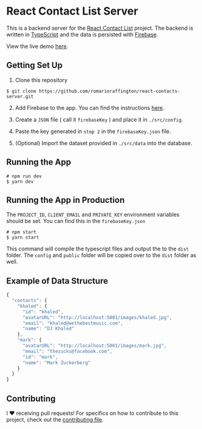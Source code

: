 # React Contact List Server 

This is a backend server for the [React Contact List](https://github.com/romarioraffington/react-contact-list)  project. The backend is written in [TypeScript](https://www.typescriptlang.org/) and the data is persisted with [Firebase](https://firebase.google.com/). 

View the live demo [here](#).

## Getting Set Up
1. Clone this repository
```shell
$ git clone https://github.com/romarioraffington/react-contacts-server.git
``` 

2. Add Firebase to the app. You can find the instructions [here](https://firebase.google.com/docs/admin/setup).

3. Create a `JSON` file ( call it `firebaseKey` ) and place it in `./src/config`. 

4. Paste the key generated in `step 2` in the `firebaseKey.json` file.

5. (Optional) Import the dataset provided in `./src/data` into the database.

## Running the App 
```shell
# npm run dev
$ yarn dev 
```

## Running the App in Production
The `PROJECT_ID`, `CLIENT_EMAIL` and `PRIVATE_KEY` environment variables should be set. You can find this in the `firebaseKey.json` 

```shell
# npm start
$ yarn start
```

This command will compile the typescript files and output the to the `dist` folder. The `config` and `public` folder will be copied over to the `dist` folder as well.
 
## Example of Data Structure
```javascript
{
  "contacts": {
    "khaled": {
      "id": "khaled",
      "avatarURL": "http://localhost:5001/images/khaled.jpg",
      "email": "khaled@wethebestmusic.com",
      "name": "DJ Khaled"
    },
    "mark": {
      "avatarURL": "http://localhost:5001/images/mark.jpg",
      "email": "thezucks@facebook.com",
      "id": "mark",
      "name": "Mark Zuckerberg"
    }
  }
}
```
## Contributing

I :heart: receiving pull requests! For specifics on how to contribute to this project, check out the [contributing file](CONTRIBUTING.md).

